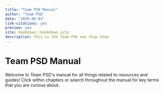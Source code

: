 ```yaml
--- 
title: "Team PSD Manual"
author: "Team PSD"
date: "2020-08-03"
link-citations: yes
preview: yes
site: bookdown::bookdown_site
description: This is the Team PSD one stop shop.
---
```


# Team PSD Manual

Welcome to Team PSD's manual for all things related to resources and guides!
Click within chapters or search throughout the manual for key terms that you are curious about.


